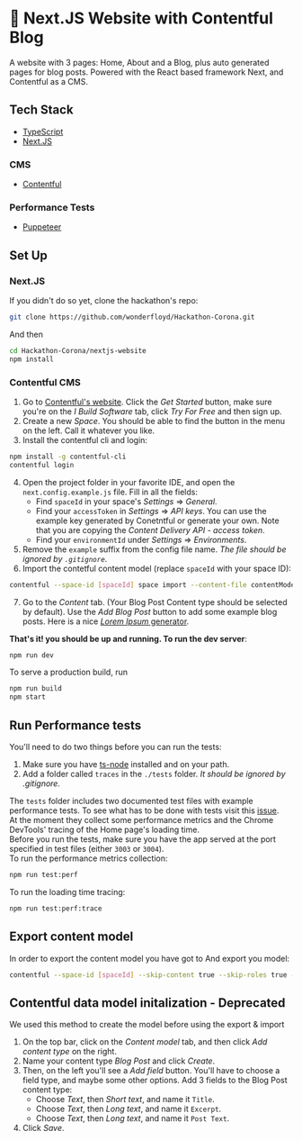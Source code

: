 # 📜 Next.JS Website with Contentful Blog
A website with 3 pages: Home, About and a Blog, plus auto generated pages for blog posts. Powered with the React based framework Next, and Contentful as a CMS.

## Tech Stack
- [TypeScript](https://www.typescriptlang.org/)
- [Next.JS](https://nextjs.org/)

### CMS
- [Contentful](https://www.contentful.com/)

### Performance Tests
-  [Puppeteer](https://pptr.dev/)

## Set Up
### Next.JS
If you didn't do so yet, clone the hackathon's repo:
```bash
git clone https://github.com/wonderfloyd/Hackathon-Corona.git
```
And then
```bash
cd Hackathon-Corona/nextjs-website
npm install
```

### Contentful CMS
1. Go to [Contentful's website](https://www.contentful.com/). Click the _Get Started_ button, make sure you're on the _I Build Software_ tab, click _Try For Free_ and then sign up.
2. Create a new _Space_. You should be able to find the button in the menu on the left. Call it whatever you like.
3. Install the contentful cli and login:
```bash
npm install -g contentful-cli
contentful login
```
4. Open the project folder in your favorite IDE, and open the `next.config.example.js` file. Fill in all the fields:
    - Find `spaceId` in your space's _Settings_ => _General_.
    - Find your `accessToken` in _Settings_ => _API keys_. You can use the example key generated by Conetntful or generate your own. Note that you are copying the _Content Delivery API - access token_.
    - Find your `environmentId` under _Settings_ => _Environments_.
5. Remove the `example` suffix from the config file name. _The file should be ignored by `.gitignore`_.
6. Import the contetful content model (replace `spaceId` with your space ID):
```bash
contentful --space-id [spaceId] space import --content-file contentModel.json
```
7. Go to the _Content_ tab. (Your Blog Post Content type should be selected by default). Use the _Add Blog Post_ button to add some example blog posts. Here is a nice [_Lorem Ipsum_ generator](https://loremipsum.io/). 

__That's it! you should be up and running. To run the dev server__:
```bash
npm run dev
```

To serve a production build, run
```bash
npm run build
npm start
```

## Run Performance tests
You'll need to do two things before you can run the tests:
1. Make sure you have [ts-node](https://www.npmjs.com/package/ts-node) installed and on your path.
2. Add a folder called `traces` in the `./tests` folder. _It should be ignored by .gitignore._ 

The `tests` folder includes two documented test files with example performance tests. To see what has to be done with tests visit this [issue](https://github.com/wonderfloyd/Hackathon-Corona/issues/40).  
At the moment they collect some performance metrics and the Chrome DevTools' tracing of the Home page's loading time.  
Before you run the tests, make sure you have the app served at the port specified in test files (either `3003` or `3004`).  
To run the performance metrics collection:
```bash
npm run test:perf
```

To run the loading time tracing:
```bash
npm run test:perf:trace
```

## Export content model
In order to export the content model you have got to 
And export you model:
```bash
contentful --space-id [spaceId] --skip-content true --skip-roles true --skip-webhooks true space export
```

## Contentful data model initalization - Deprecated
We used this method to create the model before using the export & import
1. On the top bar, click on the _Content model_ tab, and then click _Add content type_ on the right.
2. Name your content type _Blog Post_ and click _Create_.
3. Then, on the left you'll see a _Add field_ button. You'll have to choose a field type, and maybe some other options. Add 3 fields to the Blog Post content type:
    - Choose _Text_, then _Short text_, and name it `Title`.
    - Choose _Text_, then _Long text_, and name it `Excerpt`.
    - Choose _Text_, then _Long text_, and name it `Post Text`.
4. Click _Save_.